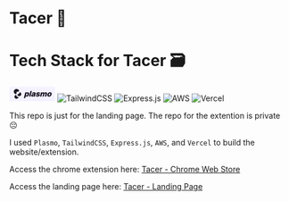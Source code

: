 # Tacer 🚀

# Tech Stack for Tacer 🗃️

![Plasmo](./public/Plasmo.png)
![TailwindCSS](https://img.shields.io/badge/tailwindcss-%2338B2AC.svg?style=for-the-badge&logo=tailwind-css&logoColor=white)
![Express.js](https://img.shields.io/badge/express.js-%23404d59.svg?style=for-the-badge&logo=express&logoColor=%2361DAFB)
![AWS](https://img.shields.io/badge/AWS-%23FF9900.svg?style=for-the-badge&logo=amazon-aws&logoColor=white)
![Vercel](https://img.shields.io/badge/vercel-%23000000.svg?style=for-the-badge&logo=vercel&logoColor=white)

This repo is just for the landing page. The repo for the extention is private 😔

I used `Plasmo`, `TailwindCSS`, `Express.js`, `AWS`, and `Vercel` to build the website/extension.

Access the chrome extension here: [Tacer - Chrome Web Store](https://chromewebstore.google.com/detail/tacer/jolmhpelmbiobcnaiadpblmekgidbcmf?hl=en-US)

Access the landing page here: [Tacer - Landing Page](https://tacer.click/)
